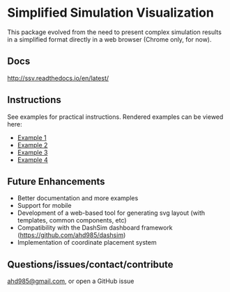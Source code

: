# Simplified Simulation Visualization

This package evolved from the need to present complex simulation results in a simplified format directly in a web browser (Chrome only, for now).

## Docs
http://ssv.readthedocs.io/en/latest/

## Instructions

See examples for practical instructions.  Rendered examples can be viewed here:
* [Example 1](http://htmlpreview.github.io/?https://github.com/ahd985/ssv/blob/master/examples/example_1/example_1.html)
* [Example 2](http://htmlpreview.github.io/?https://github.com/ahd985/ssv/blob/master/examples/example_2/example_2.html)
* [Example 3](http://htmlpreview.github.io/?https://github.com/ahd985/ssv/blob/master/examples/example_3/example_3.html)
* [Example 4](http://htmlpreview.github.io/?https://github.com/ahd985/ssv/blob/master/examples/example_4/example_4.html)

## Future Enhancements
* Better documentation and more examples
* Support for mobile
* Development of a web-based tool for generating svg layout (with templates, common components, etc)
* Compatibility with the DashSim dashboard framework (https://github.com/ahd985/dashsim)
* Implementation of coordinate placement system

## Questions/issues/contact/contribute

ahd985@gmail.com, or open a GitHub issue
